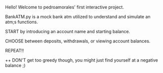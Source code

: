 Hello! Welcome to pedroamorales' first interactive project. 

BankATM.py is a mock bank atm utilized to understand and simulate an atm;s functions.

START by introducing an account name and starting balance.

CHOOSE between deposits, withdrawals, or viewing account balances. 

REPEAT!!

++ DON'T get too greedy though, you might just find yourself at a negative balance ;)
